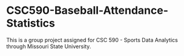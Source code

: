 # CSC590-Baseball-Attendance-Statistics
This is a group project assigned for CSC 590 - Sports Data Analytics through Missouri State University.
